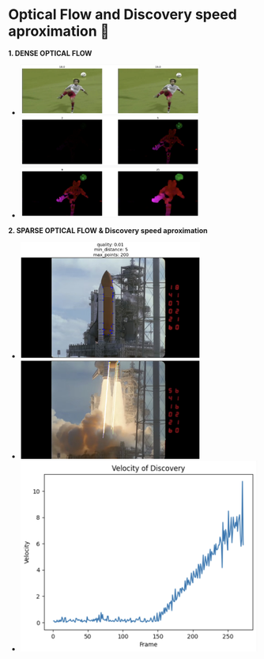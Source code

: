 # Optical Flow and Discovery speed aproximation  🚀

**1. DENSE OPTICAL FLOW**
* <img src="media/shot1.png" alt="shot frames" style="zoom:35.6%;"/>
* <img src="media/shot_det.png" alt="windowsize" style="zoom:35.6%;"/>


**2. SPARSE OPTICAL FLOW & Discovery speed aproximation**
* <img src="media/dis1.png" alt="discovery point" style="zoom:35.6%;"/>
        

* <img src="media/dis2.png" alt="discovery traj" style="zoom:35.6%;"/>
        
  
* <img src="media/vel1.png" alt="velocity plot" style="zoom:55.6%;"/>

